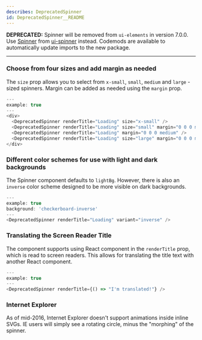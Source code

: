```yaml
---
describes: DeprecatedSpinner
id: DeprecatedSpinner__README
---
```


**DEPRECATED:** Spinner will be removed from `ui-elements` in version 7.0.0. Use [Spinner](#Spinner) from [ui-spinner](#ui-spinner) instead. Codemods are available to automatically update imports to the new package.
***

### Choose from four sizes and add margin as needed

The `size` prop allows you to select from `x-small`, `small`, `medium` and `large`
-sized spinners. Margin can be added as needed using the `margin` prop.

```js
---
example: true
---
<div>
  <DeprecatedSpinner renderTitle="Loading" size="x-small" />
  <DeprecatedSpinner renderTitle="Loading" size="small" margin="0 0 0 medium" />
  <DeprecatedSpinner renderTitle="Loading" margin="0 0 0 medium" />
  <DeprecatedSpinner renderTitle="Loading" size="large" margin="0 0 0 medium" />
</div>
```

### Different color schemes for use with light and dark backgrounds

The Spinner component defaults to `lightBg`. However, there is also an `inverse`
color scheme designed to be more visible on dark backgrounds.

```js
---
example: true
background: 'checkerboard-inverse'
---
<DeprecatedSpinner renderTitle="Loading" variant="inverse" />
```

### Translating the Screen Reader Title

The component supports using React component in the `renderTitle` prop, which is read to screen readers.
This allows for translating the title text with another React component.

```js
---
example: true
---
<DeprecatedSpinner renderTitle={() => "I'm translated!"} />
```

### Internet Explorer

As of mid-2016, Internet Explorer doesn't support animations inside inline SVGs.
IE users will simply see a rotating circle, minus the "morphing" of the spinner.
